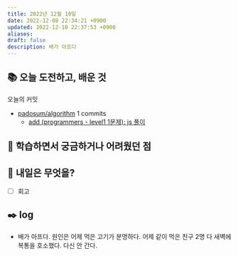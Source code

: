 ```yaml
---
title: 2022년 12월 10일
date: 2022-12-08 22:34:21 +0900
updated: 2022-12-10 22:37:53 +0900
aliases:
draft: false
description: 배가 아프다
---
```


## 📚 오늘 도전하고, 배운 것

<!-- commit -->
오늘의 커밋
- [padosum/algorithm](https://github.com/padosum/algorithm) 1 commits
  - [add (programmers - level1 1문제): js 풀이](https://github.com/padosum/algorithm/commit/1f16db064408fce97feb0dc987c3c2dcffddb096)
<!-- commitstop -->

## 🤔 학습하면서 궁금하거나 어려웠던 점

## 🌅 내일은 무엇을?

- [ ] 회고

## ✒️ log

- 배가 아프다. 원인은 어제 먹은 고기가 분명하다. 어제 같이 먹은 친구 2명 다 새벽에 복통을 호소했다. 다신 안 간다.

